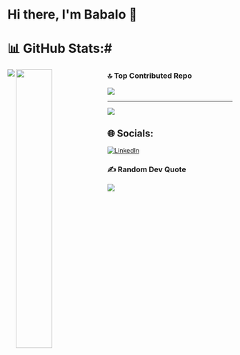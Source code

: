 # Hi there, I'm Babalo 👋
# 📊 GitHub Stats:# 
<img  align="left" src="https://github-readme-stats.vercel.app/api?username=babalonogqala&show_icons=true&theme=radical">
<img align="left" width="40%"  src="https://github-readme-stats.vercel.app/api/top-langs/?username=babalonogqala&layout=compact">




### 🔝 Top Contributed Repo
![](https://github-contributor-stats.vercel.app/api?username=babalonogqala&limit=5&theme=dark&combine_all_yearly_contributions=true)

---
[![](https://visitcount.itsvg.in/api?id=babalonogqala&icon=4&color=1)](https://visitcount.itsvg.in)

## 🌐 Socials:
[![LinkedIn](https://img.shields.io/badge/LinkedIn-%230077B5.svg?logo=linkedin&logoColor=white)](https://linkedin.com/in/https://www.linkedin.com/in/babalo-nogqala) 

 ### ✍️ Random Dev Quote
![](https://quotes-github-readme.vercel.app/api?type=horizontal&theme=radical)

